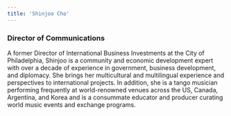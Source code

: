 ```yaml
---
title: 'Shinjoo Cho'
---
```


<h3 class="page-subtitle">Director of Communications</h3>
A former Director of International Business Investments at the City of Philadelphia, Shinjoo is a community and economic development expert with over a decade of experience in government, business development, and diplomacy. She brings her multicultural and multilingual experience and perspectives to international projects. In addition, she is a tango musician performing frequently at world-renowned venues across the US, Canada, Argentina, and Korea and is a consummate educator and producer curating world music events and exchange programs.